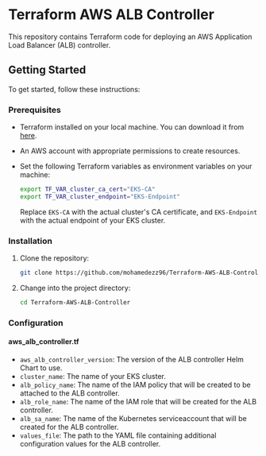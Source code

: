 # Terraform AWS ALB Controller

This repository contains Terraform code for deploying an AWS Application Load Balancer (ALB) controller.

## Getting Started

To get started, follow these instructions:

### Prerequisites

- Terraform installed on your local machine. You can download it from [here](https://www.terraform.io/downloads.html).
- An AWS account with appropriate permissions to create resources.
- Set the following Terraform variables as environment variables on your machine:

    ```bash
    export TF_VAR_cluster_ca_cert="EKS-CA"
    export TF_VAR_cluster_endpoint="EKS-Endpoint"
    ```

    Replace `EKS-CA` with the actual cluster's CA certificate, and `EKS-Endpoint` with the actual endpoint of your EKS cluster.

### Installation

1. Clone the repository:

    ```bash
    git clone https://github.com/mohamedezz96/Terraform-AWS-ALB-Controller.git
    ```
2. Change into the project directory:

    ```bash
    cd Terraform-AWS-ALB-Controller
    ```
### Configuration
#### aws_alb_controller.tf
- `aws_alb_controller_version`: The version of the ALB controller Helm Chart to use.
- `cluster_name`: The name of your EKS cluster.
- `alb_policy_name`: The name of the IAM policy that will be created to be attached to the ALB controller.
- `alb_role_name`: The name of the IAM role that will be created for the ALB controller.
- `alb_sa_name`: The name of the Kubernetes serviceaccount that will be created for the ALB controller.
- `values_file`: The path to the YAML file containing additional configuration values for the ALB controller.
